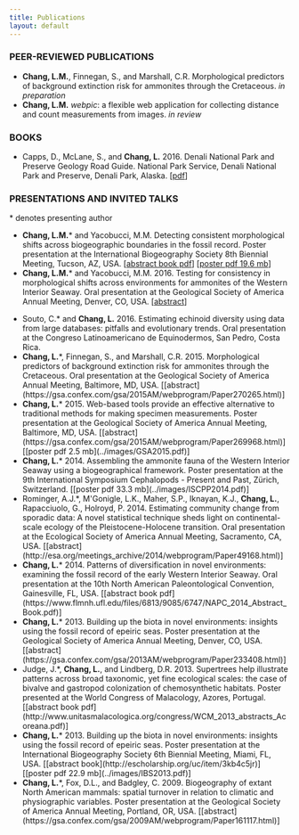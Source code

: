 ```yaml
---
title: Publications
layout: default
---
```


<!--# {{ page.title }}-->

### PEER-REVIEWED PUBLICATIONS

* **Chang, L.M.**, Finnegan, S., and Marshall, C.R. Morphological predictors of background extinction risk for ammonites through the Cretaceous. *in preparation*
* **Chang, L.M.** *webpic*: a flexible web application for collecting distance and count measurements from images. *in review*

### BOOKS

* Capps, D., McLane, S., and **Chang, L.** 2016. Denali National Park and Preserve Geology Road Guide. National Park Service, Denali National Park and Preserve, Denali Park, Alaska.  [[pdf](https://www.nps.gov/dena/learn/nature/upload/Denali-Geology-Road-Guide.pdf)]

### PRESENTATIONS AND INVITED TALKS

\* denotes presenting author

* **Chang, L.M.**\* and Yacobucci, M.M. Detecting consistent morphological shifts across
biogeographic boundaries in the fossil record. Poster presentation at the International Biogeography Society 8th Biennial Meeting, Tucson, AZ, USA. [[abstract book pdf](https://tucson2017ibs.files.wordpress.com/2016/07/full-program-book-tucson-ibs2.pdf)] [[poster pdf 19.6 mb](../images/IBS2017.pdf)]
* **Chang, L.M.**\* and Yacobucci, M.M. 2016. Testing for consistency in morphological shifts across environments for ammonites of the Western Interior Seaway. Oral presentation at the Geological Society of America Annual Meeting, Denver, CO, USA. [[abstract](https://gsa.confex.com/gsa/2016AM/webprogram/Paper283786.html)]

<ul>

  <li>Souto, C.* and <strong>Chang, L.</strong> 2016. Estimating echinoid diversity using data from large databases: pitfalls and evolutionary trends. Oral presentation at the Congreso Latinoamericano de Equinodermos, San Pedro, Costa Rica.</li>

  <li><strong>Chang, L.</strong>*, Finnegan, S., and Marshall, C.R. 2015. Morphological predictors of background extinction risk for ammonites through the Cretaceous. Oral presentation at the Geological Society of America Annual Meeting, Baltimore, MD, USA. [[abstract](https://gsa.confex.com/gsa/2015AM/webprogram/Paper270265.html)]</li>

  <li><strong>Chang, L.</strong>* 2015. Web-based tools provide an effective alternative to traditional methods for making specimen measurements. Poster presentation at the Geological Society of America Annual Meeting, Baltimore, MD, USA. [[abstract](https://gsa.confex.com/gsa/2015AM/webprogram/Paper269968.html)] [[poster pdf 2.5 mb](../images/GSA2015.pdf)]</li>

  <li><strong>Chang, L.</strong>* 2014. Assembling the ammonite fauna of the Western Interior Seaway using a biogeographical framework. Poster presentation at the 9th International Symposium Cephalopods - Present and Past, Z&uuml;rich, Switzerland. [[poster pdf 33.3 mb](../images/ISCPP2014.pdf)]</li>

  <li>Rominger, A.J.*, M'Gonigle, L.K., Maher, S.P., Iknayan, K.J., <strong>Chang, L.</strong>, Rapacciuolo, G., Holroyd, P. 2014. Estimating community change from sporadic data: A novel statistical technique sheds light on continental-scale ecology of the Pleistocene-Holocene transition. Oral presentation at the Ecological Society of America Annual Meeting, Sacramento, CA, USA. [[abstract](http://esa.org/meetings_archive/2014/webprogram/Paper49168.html)]</li>

  <li><strong>Chang, L.</strong>* 2014. Patterns of diversification in novel environments: examining the fossil record of the early Western Interior Seaway. Oral presentation at the 10th North American Paleontological Convention, Gainesville, FL, USA. [[abstract book pdf](https://www.flmnh.ufl.edu/files/6813/9085/6747/NAPC_2014_Abstract_Book.pdf)]</li>

  <li><strong>Chang, L.</strong>* 2013. Building up the biota in novel environments: insights using the fossil record of epeiric seas.  Poster presentation at the Geological Society of America Annual Meeting, Denver, CO, USA. [[abstract](https://gsa.confex.com/gsa/2013AM/webprogram/Paper233408.html)]</li>

  <li>Judge, J.*, <strong>Chang, L.</strong>, and Lindberg, D.R. 2013. Supertrees help illustrate patterns across broad taxonomic, yet fine ecological scales: the case of bivalve and gastropod colonization of chemosynthetic habitats. Poster presented at the World Congress of Malacology, Azores, Portugal. [[abstract book pdf](http://www.unitasmalacologica.org/congress/WCM_2013_abstracts_Acoreana.pdf)]</li>

  <li><strong>Chang, L.</strong>* 2013. Building up the biota in novel environments: insights using the fossil record of epeiric seas. Poster presentation at the International Biogeography Society 6th Biennial Meeting, Miami, FL, USA. [[abstract book](http://escholarship.org/uc/item/3kb4c5jr)] [[poster pdf 22.9 mb](../images/IBS2013.pdf)]</li>

  <li><strong>Chang, L.</strong>*, Fox, D.L., and Badgley, C. 2009. Biogeography of extant North American mammals: spatial turnover in relation to climatic and physiographic variables. Poster presentation at the Geological Society of America Annual Meeting, Portland, OR, USA. [[abstract](https://gsa.confex.com/gsa/2009AM/webprogram/Paper161117.html)]</li>
</ul>
